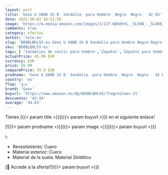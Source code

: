 ```yaml
---
layout: post
title: 'Geox U XAND 2S B  Sandalia  para Hombre  Negro  Negro   42 EU'
date: 2022-10-03 16:52:56
image: 'https://m.media-amazon.com/images/I/21f-W8kKhYL._SL500_._SL400_.jpg'
comments: true
category: ofertas
author: 'tole.es'
slug: 'B08BLBHL5S-es Geox U XAND 2S B Sandalia para Hombre Negro Negro 42 EU'
sku: 'B08BLBHL5S-es'
tags: [ 'Sandalias de vestir para hombre','Zapatos','Zapatos para hombre','Zapatos y complementos','geox','sandalia','🇪🇸', ]
actualPrice: 45.99 EUR
currency: EUR
price: 45.99
comparePrice: 79.9 EUR
prodname: 'Geox U XAND 2S B  Sandalia  para Hombre  Negro  Negro   42 EU'
country: 'es'
flag: '🇪🇸'
brand: 'Geox'
buyurl: 'https://www.amazon.es/dp/B08BLBHL5S/?tag=tolees-21'
descuento: '42.44'
average: '44.63'
---
```


Tienes [{{< param title >}}]({{< param buyurl >}}) en el siguiente enlace!

[![{{< param prodname >}}]({{< param image >}})]({{< param buyurl >}})

ℹ️:

- Revestimiento: Cuero
- Material exterior: Cuero
- Material de la suela: Material Sintético

[🛒 Accede a la oferta!!]({{< param buyurl >}})
